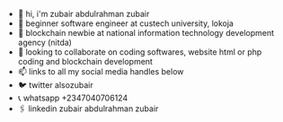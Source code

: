 - 👋 hi, i'm zubair abdulrahman zubair 
- 👀 beginner software engineer at custech university, lokoja 
- 🌱 blockchain newbie at national information technology development agency (nitda) 
- 💞️ looking to collaborate on coding softwares, website html or php coding and blockchain development 
- 📫 links to all my social media handles below
- 🐦 twitter alsozubair
- 📞 whatsapp +2347040706124
- 🖇️ linkedin zubair abdulrahman zubair

<!---
httpzubair/httpzubair is a ✨ special ✨ repository because its `README.md` (this file) appears on your GitHub profile.
You can click the Preview link to take a look at your changes.
--->
